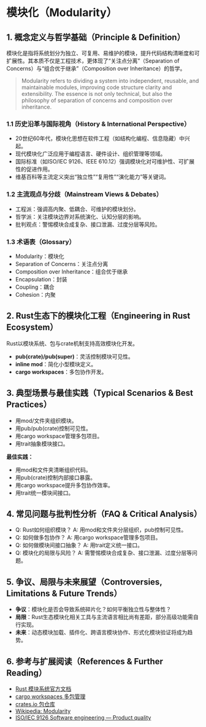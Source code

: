 # 模块化（Modularity）

## 1. 概念定义与哲学基础（Principle & Definition）

模块化是指将系统划分为独立、可复用、易维护的模块，提升代码结构清晰度和可扩展性。其本质不仅是工程技术，更体现了“关注点分离”（Separation of Concerns）与“组合优于继承”（Composition over Inheritance）的哲学。

> Modularity refers to dividing a system into independent, reusable, and maintainable modules, improving code structure clarity and extensibility. The essence is not only technical, but also the philosophy of separation of concerns and composition over inheritance.

### 1.1 历史沿革与国际视角（History & International Perspective）

- 20世纪60年代，模块化思想在软件工程（如结构化编程、信息隐藏）中兴起。
- 现代模块化广泛应用于编程语言、硬件设计、组织管理等领域。
- 国际标准（如ISO/IEC 9126、IEEE 610.12）强调模块化对可维护性、可扩展性的促进作用。
- 维基百科等主流定义突出“独立性”“复用性”“演化能力”等关键词。

### 1.2 主流观点与分歧（Mainstream Views & Debates）

- 工程派：强调高内聚、低耦合、可维护的模块划分。
- 哲学派：关注模块边界对系统演化、认知分层的影响。
- 批判观点：警惕模块合成复杂、接口泄漏、过度分层等风险。

### 1.3 术语表（Glossary）

- Modularity：模块化
- Separation of Concerns：关注点分离
- Composition over Inheritance：组合优于继承
- Encapsulation：封装
- Coupling：耦合
- Cohesion：内聚

## 2. Rust生态下的模块化工程（Engineering in Rust Ecosystem）

Rust以模块系统、包与crate机制支持高效模块化开发。

- **pub(crate)/pub(super)**：灵活控制模块可见性。
- **inline mod**：简化小型模块定义。
- **cargo workspaces**：多包协作开发。

## 3. 典型场景与最佳实践（Typical Scenarios & Best Practices）

- 用mod/文件夹组织模块。
- 用pub/pub(crate)控制可见性。
- 用cargo workspace管理多包项目。
- 用trait抽象模块接口。

**最佳实践：**

- 用mod和文件夹清晰组织代码。
- 用pub(crate)控制内部接口暴露。
- 用cargo workspace提升多包协作效率。
- 用trait统一模块间接口。

## 4. 常见问题与批判性分析（FAQ & Critical Analysis）

- Q: Rust如何组织模块？
  A: 用mod和文件夹分层组织，pub控制可见性。
- Q: 如何做多包协作？
  A: 用cargo workspace管理多包项目。
- Q: 如何做模块间接口抽象？
  A: 用trait定义统一接口。
- Q: 模块化的局限与风险？
  A: 需警惕模块合成复杂、接口泄漏、过度分层等问题。

## 5. 争议、局限与未来展望（Controversies, Limitations & Future Trends）

- **争议**：模块化是否会导致系统碎片化？如何平衡独立性与整体性？
- **局限**：Rust生态模块化相关工具与主流语言相比尚有差距，部分高级功能需自行实现。
- **未来**：动态模块加载、插件化、跨语言模块协作、形式化模块验证将成为趋势。

## 6. 参考与扩展阅读（References & Further Reading）

- [Rust 模块系统官方文档](https://doc.rust-lang.org/book/ch07-00-modules.html)
- [cargo workspaces 多包管理](https://doc.rust-lang.org/book/ch14-03-cargo-workspaces.html)
- [crates.io 包仓库](https://crates.io/)
- [Wikipedia: Modularity](https://en.wikipedia.org/wiki/Modularity)
- [ISO/IEC 9126 Software engineering — Product quality](https://en.wikipedia.org/wiki/ISO/IEC_9126)
